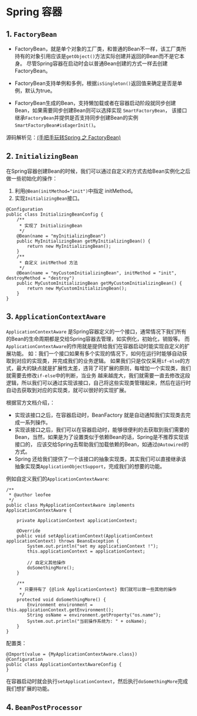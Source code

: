 # Spring 容器

## 1. `FactoryBean`
- FactoryBean，就是单个对象的工厂类，和普通的Bean不一样，该工厂类所持有的对象引用应该是`getObject()`方法实际创建并返回的Bean而不是它本身。
尽管Spring容器在启动时会以普通Bean创建的方式一样去创建FactoryBean。

- FactoryBean支持单例和多例，根据`isSingleton()`返回值来确定是否是单例，默认为true。

- FactoryBean生成的Bean，支持懒加载或者在容器启动阶段就同步创建Bean，如果需要同步创建Bean则可以选择实现 `SmartFactoryBean`，
该接口继承`FactoryBean`并提供是否支持同步创建Bean的实例`SmartFactoryBean#isEagerInit()`。

源码解析见：[(手把手玩转Spring 之 FactoryBean)](https://blog.csdn.net/Ecilipse/article/details/105408920)

## 2. `InitializingBean`
在Spring容器创建Bean的时候，我们可以通过自定义的方式去给Bean实例化之后做一些初始化的操作：
1. 利用`@Bean(initMethod="init")`中指定 initMethod。
2. 实现`InitializingBean`接口。

```
@Configuration
public class InitializingBeanConfig {
    /**
     * 实现了 InitializingBean
     */
    @Bean(name = "myInitializingBean")
    public MyInitializingBean getMyInitializingBean() {
        return new MyInitializingBean();
    }
    /**
     * 自定义 initMethod 方法
     */
    @Bean(name = "myCustomInitializingBean", initMethod = "init", destroyMethod = "destroy")
    public MyCustomInitializingBean getMyCustomInitializingBean() {
        return new MyCustomInitializingBean();
    }
}
```

## 3. `ApplicationContextAware`
`ApplicationContextAware` 是Spring容器定义的一个接口，通常情况下我们所有的Bean的生命周期都是交给Spring容器去管理，如实例化，初始化，销毁等。
而`ApplicationContextAware`的作用就是提供给我们在容器启动时能实现自定义的扩展功能。
如：我们一个接口如果有多个实现的情况下，如何在运行时能够自动获取到对应的实现类，并完成我们的业务逻辑。
如果我们只是仅仅采用`if-else`的方式，最大的缺点就是扩展性太差，违背了可扩展的原则，每增加一个实现类，我们就需要去修改`if-else`中的判断，当业务
越来越庞大，我们就需要一直去修改这段逻辑，所以我们可以通过实现该接口，自己将这些实现类管理起来，然后在运行时自动去获取到对应的实现类，就可以很好的实现扩展。

根据官方文档介绍，：
- 实现该接口之后，在容器启动时，BeanFactory 就是自动通知我们实现类去完成一系列操作。
- 实现该接口之后，我们可以在容器启动时，能够很便利的去获取到我们需要的Bean，当然，如果是为了设置类似于依赖Bean的话，Spring是不推荐实现该接口的，
应该交给Spring去帮助我们加载依赖的Bean，如通过`@Autowired`的方式。
- Spring 还给我们提供了一个该接口的抽象实现类，其实我们可以直接继承该抽象实现类`ApplicationObjectSupport`，完成我们的想要的功能。

例如自定义我们的`ApplicationContextAware`:

```
/**
 * @author leofee
 */
public class MyApplicationContextAware implements ApplicationContextAware {

    private ApplicationContext applicationContext;

    @Override
    public void setApplicationContext(ApplicationContext applicationContext) throws BeansException {
        System.out.println("set my applicationContext !");
        this.applicationContext = applicationContext;

        // 自定义其他操作
        doSomethingMore();
    }

    /**
     * 只要持有了 {@link ApplicationContext} 我们就可以做一些其他的操作
     */
    protected void doSomethingMore() {
        Environment environment = this.applicationContext.getEnvironment();
        String osName = environment.getProperty("os.name");
        System.out.println("当前操作系统为: " + osName);
    }
}
```
配置类：
```
@Import(value = {MyApplicationContextAware.class})
@Configuration
public class ApplicationContextAwareConfig {
}
```

在容器启动时就会执行`setApplicationContext`，然后执行`doSomethingMore`完成我们想扩展的功能。

## 4. `BeanPostProcessor`

